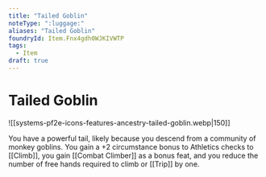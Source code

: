 ```yaml
---
title: "Tailed Goblin"
noteType: ":luggage:"
aliases: "Tailed Goblin"
foundryId: Item.Fnx4gdh0WJKIVWTP
tags:
  - Item
draft: true
---
```


# Tailed Goblin
![[systems-pf2e-icons-features-ancestry-tailed-goblin.webp|150]]

You have a powerful tail, likely because you descend from a community of monkey goblins. You gain a +2 circumstance bonus to Athletics checks to [[Climb]], you gain [[Combat Climber]] as a bonus feat, and you reduce the number of free hands required to climb or [[Trip]] by one.
